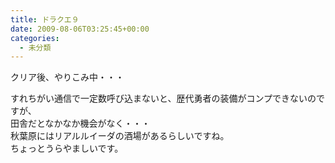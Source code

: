 ```yaml
---
title: ドラクエ９
date: 2009-08-06T03:25:45+00:00
categories:
  - 未分類
---
```

クリア後、やりこみ中・・・

すれちがい通信で一定数呼び込まないと、歴代勇者の装備がコンプできないのですが、  
田舎だとなかなか機会がなく・・・  
秋葉原にはリアルルイーダの酒場があるらしいですね。  
ちょっとうらやましいです。
